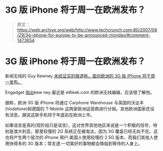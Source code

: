 # 3G 版 iPhone 将于周一在欧洲发布？

> 原文：<https://web.archive.org/web/http://www.techcrunch.com:80/2007/06/29/3g-iphone-for-europe-to-be-announced-monday/#comment-1473654>

# 3G 版 iPhone 将于周一在欧洲发布？

新闻无线的 Guy Kewney [未经证实的报道称，面向欧洲的 3G 版 iPhone 将于周一发布。](https://web.archive.org/web/20220629003801/http://www.newswireless.net/index.cfm/article/3466)

Engadget [指出](https://web.archive.org/web/20220629003801/http://www.engadgetmobile.com/2007/06/29/3g-iphone-for-europe-to-be-announced-monday/)kew ney 最近是 eWeek.com 的欧洲无线编辑，应该很了解他。

据称，欧洲 3G 版 iPhone 将通过 Carphone Warehouse 与英国的沃达丰(Vodafone)和德国的 T-Mobile 这两家欧洲运营商进行分销。其他欧洲国家还没有消息。据说这款手机将于年底前在欧洲上市。

如果谣言是真的(现阶段只是谣言)，这对世界其他地区来说是一个积极的信号，特别是澳大利亚，那里较慢的 2G 系统正在被淘汰，因为 3G 覆盖已经无处不在。这也将产生两个层次的 iPhone 用户:美国人使用较慢的 2.5G 版本，而我们其他人使用快得多的 3G 版本；常言道:一切美好的事物都会降临到等待的人身上。